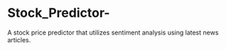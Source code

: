 # Stock_Predictor-
A stock price predictor that utilizes sentiment analysis using latest news articles.
